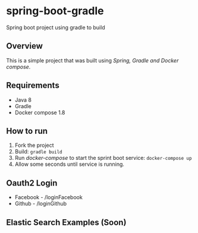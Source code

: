 # spring-boot-gradle
Spring boot project using gradle to build

## Overview
This is a simple project that was built using *Spring, Gradle and Docker compose*.

## Requirements
* Java 8
* Gradle
* Docker compose 1.8

## How to run
1. Fork the project
2. Build: `gradle build`
4. Run *docker-compose* to start the sprint boot service: `docker-compose up`
5. Allow some seconds until service is running.

## Oauth2 Login 
* Facebook - /loginFacebook
* Github - /loginGithub

## Elastic Search Examples (Soon)
